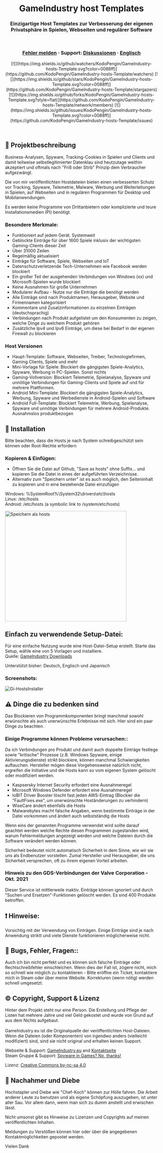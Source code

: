 <h1 align="center">GameIndustry host Templates</h1>
<h3 align="center">Einzigartige Host Templates zur Verbesserung der eigenen Privatsphäre in Spielen, Webseiten und regulärer Software</h3>

<br />
	
<h3 align="center">
  <a href="https://github.com/KodoPengin/GameIndustry-hosts-Template/issues">Fehler melden</a>
  <span> · </span>
  Support: <a href="https://github.com/KodoPengin/GameIndustry-hosts-Template/discussions">Diskussionen</a>
  <span> · </span>
  <a href="../README.md">Englisch</a>
</h3>
 <p align="center">
   [![](https://img.shields.io/github/watchers/KodoPengin/GameIndustry-hosts-Template.svg?color=0088ff)](https://github.com/KodoPengin/GameIndustry-hosts-Template/watchers)
   [![](https://img.shields.io/github/stars/KodoPengin/GameIndustry-hosts-Template.svg?color=0088ff)](https://github.com/KodoPengin/GameIndustry-hosts-Template/stargazers)
   [![](https://img.shields.io/github/forks/KodoPengin/GameIndustry-hosts-Template.svg?style=flat)](https://github.com/KodoPengin/GameIndustry-hosts-Template/network/members)
   [![](https://img.shields.io/github/issues/KodoPengin/GameIndustry-hosts-Template.svg?color=0088ff)](https://github.com/KodoPengin/GameIndustry-hosts-Template/issues)
  </p>
<br />

## 📝 Projektbeschreibung
Business-Analysen, Spyware, Tracking-Cookies in Spielen und Clients und damit teilweise selbstlegitimierter Datenklau sind heutzutage weithin akzeptiert und oftmals nach "Friß oder Stirb" Prinzip dem Verbraucher aufgezwängt.

Die von mir veröffentlichten Hostdateien bieten einen verbesserten Schutz vor Tracking, Spyware, Telemetrie, Malware, Werbung und Weiterleitungen in Spielen, auf Webseiten und in regulären Programmen für Desktop und Mobilanwendungen.

Es werden keine Programme von Drittanbietern oder komplizierte und teure Installationsmedien (PI) benötigt.

### Besondere Merkmale:
- Funktioniert auf jedem Gerät. Systemweit
- Geblockte Einträge für über 1600 Spiele inklusiv der wichtigsten Gaming-Clients dieser Zeit
- Über 31000 Zeilen
- Regelmäßig aktualisiert
- Einträge für Software, Spiele, Webseiten und IoT
- Datenschutzverletzende Tech-Unternehmen wie Facebook werden blockiert
- Ein großer Teil der ausgehenden Verbindungen von Windows (xx) und Microsoft-Spielen wurde blockiert
- Keine Ausnahmen für große Unternehmen
- Modularer Aufbau - Nutze nur die Einträge die benötigt werden
- Alle Einträge sind nach Produktnamen, Herausgeber, Website und Firmennamen kategorisiert
- Kommentare und Zusatzinformationen zu einzelnen Einträgen (deutschsprachig)
- Verbindungen nach Produkt aufgelistet um den Konsumenten zu zeigen, welche Dinge zu welchem Produkt gehören
- Zusätzliche Ipv4 und Ipv6 Einträge, um diese bei Bedarf in der eigenen Firewall zu blockieren

### Host Versionen
- Haupt-Template: Software, Webseiten, Treiber, Technologiefirmen, Gaming Clients, Spiele und mehr
- Mini-Vorlage für Spiele: Blockiert die gängigsten Spiele-Analytics, Spyware, Werbung in PC-Spielen. Sonst nichts
- Gaming-Vollversion: Blockiert Telemetrie, Spielanalyse, Spyware und unnötige Verbindungen für Gaming-Clients und Spiele auf und für mehrere Plattformen.
- Android Mini-Template: Blockiert die gängigsten Spiele-Analytics, Werbung, Spyware und Werbedienste in Android-Spielen und Software
- Android Full-Template: Blockiert Telemetrie, Werbung, Spielanalyse, Spyware und unnötige Verbindungen für mehrere Android-Produkte. Ausnahmslos produktbezogen

## 📖 Installation
Bitte beachten, dass die Hosts je nach System schreibgeschützt sein können oder Root-Rechte erfordern
### Kopieren & Einfügen:
- Öffnen Sie die Datei auf Github, "Save as hosts" ohne Suffix... und kopieren Sie die Datei in eines der aufgeführten Verzeichnisse.
- Alternativ zum "Speichern unter" ist es auch möglich, den Seiteninhalt zu kopieren und in eine bestehende Datei einzufügen

Windows: %SystemRoot%\System32\drivers\etc\hosts<br>
Linux: /etc/hosts<br>
Android: /etc/hosts (a symbolic link to /system/etc/hosts)

<p float="left">
<img src="https://www.gameindustry.eu/images/git/saveashosts.webp" alt="Speichern als hosts" width="400" height="363">
</p>

## Einfach zu verwendende Setup-Datei:
Für eine einfache Nutzung wurde eine Host-Datei-Setup erstellt. Starte das Setup, wähle eine von 5 Vorlagen und installiere.<br>
Quelle: <a href="https://www.gameindustry.eu/downloads/">GameIndustry Downloads</a><br>

Unterstützt bisher: Deutsch, Englisch und Japanisch

### Screenshots:
<p float="left">
<img src="https://www.gameindustry.eu/images/git/h_setup0721.webp" alt="Gi-HostsInstaller">
</p>

## ⚠ Dinge die zu bedenken sind
Das Blockieren von Programmkomponenten bringt manchmal sowohl erwünschte als auch unerwünschte Erlebnisse mit sich. Hier sind ein paar Dinge zu beachten.

### Einige Programme können Probleme verursachen::
Da ich Verbindungen pro Produkt und damit auch doppelte Einträge festlege sowie "kritische" Prozesse (z.B. Windows Spyware, einige Aktivierungsdienste) strikt blockiere, können manchmal Schwierigkeiten auftauchen. Hersteller mögen diese Vorgehensweise natürlich nicht, ergreifen die Initiative und die Hosts kann so vom eigenen System gelöscht oder modifiziert werden.<br>
- Kaspsersky Internet Security erfordert eine Ausnahmeregel
- Microsoft Windows Defender erfordert eine Ausnahmeregel
- IoBIT Driver Booster löscht fast jeden AWS-Eintrag (Blockier die "FaultFixes.exe", um unerwünschte Hoständerungen zu verhindern)
- WiseCare ändert ebenfalls die Hosts
- Malwarebytes macht falsche Angaben, wenn bestimmte Einträge in der Datei vorkommen und ändert auch selbstständig die Hosts

Wenn eins der genannten Programme verwendet wird sollte darauf geachtet werden welche Rechte diesen Programmen zugestanden wird, warum Fehlermeldungen angezeigt werden und welche Dateien durch die Software verändert werden können.

Sicherheit bedeutet nicht automatisch Sicherheit in dem Sinne, wie wir sie uns als Endbenutzer vorstellen. Zumal Hersteller und Herausgeber, die uns Sicherheit versprechen, oft zu ihrem eigenen Vorteil arbeiten.

### Hinweis zu den GDS-Verbindungen der Valve Corporation - Okt. 2021
Dieser Service ist mittlerweile inaktiv. Einträge können ignoriert und durch "Suchen und Ersetzen"-Funktionen gelöscht werden. Es sind 400 Produkte betroffen.

## ❗ Hinweise:
Vorsichtig mit der Verwendung von Einträgen. Einige Einträge sind je nach Anwendung striktt und viele Dienste funktionieren möglicherweise nicht.

## 🐞 Bugs, Fehler, Fragen::
Auch ich bin nicht perfekt und es können sich falsche Einträge oder Rechtschreibfehler einschleichen. Wenn dies der Fall ist, zögere nicht, mich so schnell wie möglich zu kontaktieren - Bitte eröffne ein Ticket, kontaktiere mich in Steam oder über meine Website. Korrekturen (wenn nötig) werden schnell umgesetzt.

## © Copyright, Support & Lizenz
Hinter dem Projekt steht nur eine Person. Die Erstellung und Pflege der Listen hat mehrere Jahre und viel Geld gekostet und wurde von Grund auf aus dem Nichts aufgebaut.<br><br>
GameIndustry.eu ist die Originalquelle der veröffentlichten Host-Dateien. Wenn die Dateien (oder Komponenten) von irgendwo anders (vielleicht modifiziert) sind, sind sie nicht original und erhalten keinen Support.

Webseite & Support: <a href="https://www.gameindustry.eu">GameIndustry.eu</a> and <a href="https://www.gameindustry.eu/u/kontakt/">Kontaktseite</a><br>
Steam Gruppe & Support: <a href="https://steamcommunity.com/groups/penguindome/">Spyware in Games? No, thanks!</a>

Lizenz: <a href="https://creativecommons.org/licenses/by-nc-sa/4.0/">Creative Commons by-nc-sa 4.0</a>

## 🚨 Nachahmer und Diebe
Hochstapler und Diebe wie "Chef-Koch" können zur Hölle fahren. Die Arbeit anderer Leute zu benutzen und als eigene Schöpfung auszugeben, ist unter aller Sau. Vor allem dann, wenn man sich zu dumm anstellt und erwischen lässt.

Nicht umsonst gibt es Hinweise zu Lizenzen und Copyrights auf meinen veröffentlichten Inhalten.

Meldungen zu Verstößen können hier oder über die angegebenen Kontaktmöglichkeiten gepostet werden.

Vielen Dank